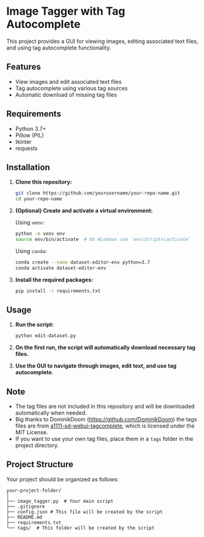 # Image Tagger with Tag Autocomplete

This project provides a GUI for viewing images, editing associated text files, and using tag autocomplete functionality.

## Features

- View images and edit associated text files
- Tag autocomplete using various tag sources
- Automatic download of missing tag files

## Requirements

- Python 3.7+
- Pillow (PIL)
- tkinter
- requests

## Installation

1. **Clone this repository:**
    ```bash
    git clone https://github.com/yourusername/your-repo-name.git
    cd your-repo-name
    ```

2. **(Optional) Create and activate a virtual environment:**

    Using `venv`:
    ```bash
    python -m venv env
    source env/bin/activate  # On Windows use `env\Scripts\activate`
    ```

    Using `conda`:
    ```bash
    conda create --name dataset-editor-env python=3.7
    conda activate dataset-editor-env
    ```

3. **Install the required packages:**
    ```bash
    pip install -r requirements.txt
    ```

## Usage

1. **Run the script:**
    ```bash
    python edit-dataset.py
    ```

2. **On the first run, the script will automatically download necessary tag files.**

3. **Use the GUI to navigate through images, edit text, and use tag autocomplete.**

## Note

- The tag files are not included in this repository and will be downloaded automatically when needed. 
- Big thanks to DominikDoom (https://github.com/DominikDoom) the tags files are from [a1111-sd-webui-tagcomplete](https://github.com/DominikDoom/a1111-sd-webui-tagcomplete), which is licensed under the MIT License.
- If you want to use your own tag files, place them in a `tags` folder in the project directory.

## Project Structure

Your project should be organized as follows:

```plaintext
your-project-folder/
│
├── image_tagger.py  # Your main script
├── .gitignore
├── config.json # This file will be created by the script
├── README.md
├── requirements.txt
└── tags/  # This folder will be created by the script
```
